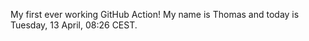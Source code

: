 My first ever working GitHub Action!
My name is Thomas and today is Tuesday, 13 April, 08:26 CEST. 
